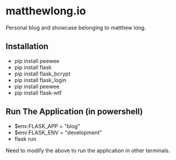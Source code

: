 # matthewlong.io

Personal blog and showcase belonging to matthew long.

## Installation

- pip install peewee
- pip install flask
- pip install flask_bcrypt
- pip install flask_login
- pip install peewee
- pip install flask-wtf

## Run The Application (in powershell)

- $env:FLASK_APP = "blog"
- $env:FLASK_ENV = "development"
- flask run

Need to modify the above to run the application in other terminals.